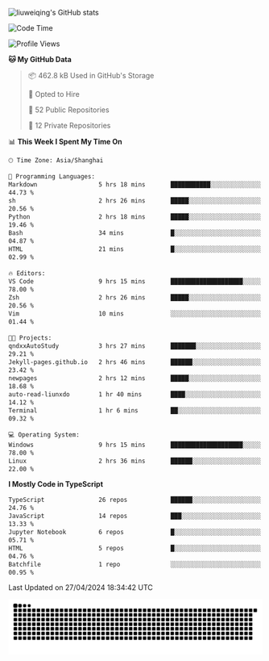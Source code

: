 ![liuweiqing's GitHub stats](https://github-readme-stats.vercel.app/api?username=14790897&show_icons=true&locale=cn&include_all_commits=true&count_private=true)

<!--START_SECTION:waka-->
![Code Time](http://img.shields.io/badge/Code%20Time-980%20hrs%2041%20mins-blue)

![Profile Views](http://img.shields.io/badge/Profile%20Views-39-blue)

**🐱 My GitHub Data** 

> 📦 462.8 kB Used in GitHub's Storage 
 > 
> 💼 Opted to Hire
 > 
> 📜 52 Public Repositories 
 > 
> 🔑 12 Private Repositories 
 > 
📊 **This Week I Spent My Time On** 

```text
🕑︎ Time Zone: Asia/Shanghai

💬 Programming Languages: 
Markdown                 5 hrs 18 mins       ███████████░░░░░░░░░░░░░░   44.73 % 
sh                       2 hrs 26 mins       █████░░░░░░░░░░░░░░░░░░░░   20.56 % 
Python                   2 hrs 18 mins       █████░░░░░░░░░░░░░░░░░░░░   19.46 % 
Bash                     34 mins             █░░░░░░░░░░░░░░░░░░░░░░░░   04.87 % 
HTML                     21 mins             █░░░░░░░░░░░░░░░░░░░░░░░░   02.99 % 

🔥 Editors: 
VS Code                  9 hrs 15 mins       ████████████████████░░░░░   78.00 % 
Zsh                      2 hrs 26 mins       █████░░░░░░░░░░░░░░░░░░░░   20.56 % 
Vim                      10 mins             ░░░░░░░░░░░░░░░░░░░░░░░░░   01.44 % 

🐱‍💻 Projects: 
qndxxAutoStudy           3 hrs 27 mins       ███████░░░░░░░░░░░░░░░░░░   29.21 % 
Jekyll-pages.github.io   2 hrs 46 mins       ██████░░░░░░░░░░░░░░░░░░░   23.42 % 
newpages                 2 hrs 12 mins       █████░░░░░░░░░░░░░░░░░░░░   18.68 % 
auto-read-liunxdo        1 hr 40 mins        ████░░░░░░░░░░░░░░░░░░░░░   14.12 % 
Terminal                 1 hr 6 mins         ██░░░░░░░░░░░░░░░░░░░░░░░   09.32 % 

💻 Operating System: 
Windows                  9 hrs 15 mins       ████████████████████░░░░░   78.00 % 
Linux                    2 hrs 36 mins       ██████░░░░░░░░░░░░░░░░░░░   22.00 % 
```

**I Mostly Code in TypeScript** 

```text
TypeScript               26 repos            ██████░░░░░░░░░░░░░░░░░░░   24.76 % 
JavaScript               14 repos            ███░░░░░░░░░░░░░░░░░░░░░░   13.33 % 
Jupyter Notebook         6 repos             █░░░░░░░░░░░░░░░░░░░░░░░░   05.71 % 
HTML                     5 repos             █░░░░░░░░░░░░░░░░░░░░░░░░   04.76 % 
Batchfile                1 repo              ░░░░░░░░░░░░░░░░░░░░░░░░░   00.95 % 
```




 Last Updated on 27/04/2024 18:34:42 UTC
<!--END_SECTION:waka-->

<picture>
  <source media="(prefers-color-scheme: dark)" srcset="https://raw.githubusercontent.com/14790897/14790897/output/github-contribution-grid-snake-dark.svg" />
  <source media="(prefers-color-scheme: light)" srcset="https://raw.githubusercontent.com/14790897/14790897/output/github-contribution-grid-snake.svg" />
  <img alt="github-snake" src="https://raw.githubusercontent.com/14790897/14790897/output/github-contribution-grid-snake.svg" />
</picture>
